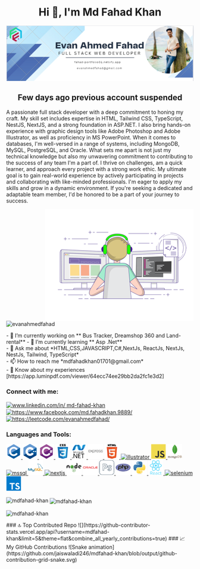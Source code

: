 <h1 align="center">Hi 👋, I'm Md Fahad Khan</h1> <div align="center"> <img src="https://github.com/mdfahad-khan/mdfahad-khan/blob/main/fahad.png"> 
<h2>Few days ago previous account suspended</h2>
</div> <p text-align: "justify">A passionate full stack developer with a deep commitment to honing my craft. My skill set includes expertise in HTML, Tailwind CSS, TypeScript, NestJS, NextJS, and a strong foundation in ASP.NET. I also bring hands-on experience with graphic design tools like Adobe Photoshop and Adobe Illustrator, as well as proficiency in MS PowerPoint. When it comes to databases, I'm well-versed in a range of systems, including MongoDB, MySQL, PostgreSQL, and Oracle. What sets me apart is not just my technical knowledge but also my unwavering commitment to contributing to the success of any team I'm a part of. I thrive on challenges, am a quick learner, and approach every project with a strong work ethic. My ultimate goal is to gain real-world experience by actively participating in projects and collaborating with like-minded professionals. I'm eager to apply my skills and grow in a dynamic environment. If you're seeking a dedicated and adaptable team member, I'd be honored to be a part of your journey to success.</p> <img align="right" alt="coder" width="400" src="https://github.com/mdfahad-khan/mdfahad-khan/blob/main/coder.gif"> <p align="left"> <img src="https://komarev.com/ghpvc/?username=evanahmedfahad&label=Profile%20views&color=0e75b6&style=flat" alt="evanahmedfahad" />
</p> - 🔭 I’m currently working on ** Bus Tracker, Dreamshop 360 and Land-rental** - 
🌱 I’m currently learning ** Asp .Net** <br>- 
💬 Ask me about *HTML,CSS,JAVASCRIPT,C#,NextJs, ReactJs, NextJs, NestJs, Tailwind, TypeScript* <br> - 
📫 How to reach me *mdfahadkhan01701@gmail.com* <br>- 
📄 Know about my experiences [https://app.luminpdf.com/viewer/64ecc74ee29bb2da2fc1e3d2]
<h3 align="left">Connect with me:</h3> <p align="left"> <a href="https://linkedin.com/in/www.linkedin.com/in/ md-fahad-khan" target="blank"><img align="center" src="https://raw.githubusercontent.com/rahuldkjain/github-profile-readme-generator/master/src/images/icons/Social/linked-in-alt.svg" alt="www.linkedin.com/in/ md-fahad-khan" height="30" width="40" /></a> <a href="https://fb.com/https://www.facebook.com/md.fahadkhan.9889/" target="blank"><img align="center" src="https://raw.githubusercontent.com/rahuldkjain/github-profile-readme-generator/master/src/images/icons/Social/facebook.svg" alt="https://www.facebook.com/md.fahadkhan.9889/" height="30" width="40" /></a> <a href="https://www.leetcode.com/https://leetcode.com/evanahmedfahad/" target="blank"><img align="center" src="https://raw.githubusercontent.com/rahuldkjain/github-profile-readme-generator/master/src/images/icons/Social/leet-code.svg" alt="https://leetcode.com/evanahmedfahad/" height="30" width="40" /></a> </p> <h3 align="left">Languages and Tools:</h3> <p align="left"> <a href="https://www.cprogramming.com/" target="_blank" rel="noreferrer"> <img src="https://raw.githubusercontent.com/devicons/devicon/master/icons/c/c-original.svg" alt="c" width="40" height="40"/> </a> <a href="https://www.w3schools.com/cpp/" target="_blank" rel="noreferrer"> <img src="https://raw.githubusercontent.com/devicons/devicon/master/icons/cplusplus/cplusplus-original.svg" alt="cplusplus" width="40" height="40"/> </a> <a href="https://www.w3schools.com/cs/" target="_blank" rel="noreferrer"> <img src="https://raw.githubusercontent.com/devicons/devicon/master/icons/csharp/csharp-original.svg" alt="csharp" width="40" height="40"/> </a> <a href="https://www.w3schools.com/css/" target="_blank" rel="noreferrer"> <img src="https://raw.githubusercontent.com/devicons/devicon/master/icons/css3/css3-original-wordmark.svg" alt="css3" width="40" height="40"/> </a> <a href="https://dotnet.microsoft.com/" target="_blank" rel="noreferrer"> <img src="https://raw.githubusercontent.com/devicons/devicon/master/icons/dot-net/dot-net-original-wordmark.svg" alt="dotnet" width="40" height="40"/> </a> <a href="https://expressjs.com" target="_blank" rel="noreferrer"> <img src="https://raw.githubusercontent.com/devicons/devicon/master/icons/express/express-original-wordmark.svg" alt="express" width="40" height="40"/> </a> <a href="https://www.w3.org/html/" target="_blank" rel="noreferrer"> <img src="https://raw.githubusercontent.com/devicons/devicon/master/icons/html5/html5-original-wordmark.svg" alt="html5" width="40" height="40"/> </a> <a href="https://www.adobe.com/in/products/illustrator.html" target="_blank" rel="noreferrer"> <img src="https://www.vectorlogo.zone/logos/adobe_illustrator/adobe_illustrator-icon.svg" alt="illustrator" width="40" height="40"/> </a> <a href="https://developer.mozilla.org/en-US/docs/Web/JavaScript" target="_blank" rel="noreferrer"> <img src="https://raw.githubusercontent.com/devicons/devicon/master/icons/javascript/javascript-original.svg" alt="javascript" width="40" height="40"/> </a> <a href="https://www.mongodb.com/" target="_blank" rel="noreferrer"> <img src="https://raw.githubusercontent.com/devicons/devicon/master/icons/mongodb/mongodb-original-wordmark.svg" alt="mongodb" width="40" height="40"/> </a> <a href="https://www.microsoft.com/en-us/sql-server" target="_blank" rel="noreferrer"> <img src="https://www.svgrepo.com/show/303229/microsoft-sql-server-logo.svg" alt="mssql" width="40" height="40"/> </a> <a href="https://www.mysql.com/" target="_blank" rel="noreferrer"> <img src="https://raw.githubusercontent.com/devicons/devicon/master/icons/mysql/mysql-original-wordmark.svg" alt="mysql" width="40" height="40"/> </a> <a href="https://nextjs.org/" target="_blank" rel="noreferrer"> <img src="https://cdn.worldvectorlogo.com/logos/nextjs-2.svg" alt="nextjs" width="40" height="40"/> </a> <a href="https://nodejs.org" target="_blank" rel="noreferrer"> <img src="https://raw.githubusercontent.com/devicons/devicon/master/icons/nodejs/nodejs-original-wordmark.svg" alt="nodejs" width="40" height="40"/> </a> <a href="https://www.oracle.com/" target="_blank" rel="noreferrer"> <img src="https://raw.githubusercontent.com/devicons/devicon/master/icons/oracle/oracle-original.svg" alt="oracle" width="40" height="40"/> </a> <a href="https://www.photoshop.com/en" target="_blank" rel="noreferrer"> <img src="https://raw.githubusercontent.com/devicons/devicon/master/icons/photoshop/photoshop-line.svg" alt="photoshop" width="40" height="40"/> </a> <a href="https://www.php.net" target="_blank" rel="noreferrer"> <img src="https://raw.githubusercontent.com/devicons/devicon/master/icons/php/php-original.svg" alt="php" width="40" height="40"/> </a> <a href="https://www.python.org" target="_blank" rel="noreferrer"> <img src="https://raw.githubusercontent.com/devicons/devicon/master/icons/python/python-original.svg" alt="python" width="40" height="40"/> </a> <a href="https://reactjs.org/" target="_blank" rel="noreferrer"> <img src="https://raw.githubusercontent.com/devicons/devicon/master/icons/react/react-original-wordmark.svg" alt="react" width="40" height="40"/> </a> <a href="https://www.selenium.dev" target="_blank" rel="noreferrer"> <img src="https://raw.githubusercontent.com/detain/svg-logos/780f25886640cef088af994181646db2f6b1a3f8/svg/selenium-logo.svg" alt="selenium" width="40" height="40"/> </a> <a href="https://www.typescriptlang.org/" target="_blank" rel="noreferrer"> <img src="https://raw.githubusercontent.com/devicons/devicon/master/icons/typescript/typescript-original.svg" alt="typescript" width="40" height="40"/> </a> </p> <p><img align="left" src="https://github-readme-stats.vercel.app/api/top-langs?username=mdfahad-khan&show_icons=true&locale=en&layout=compact" alt="mdfahad-khan" /></p> <p>&nbsp;<img align="center" src="https://github-readme-stats.vercel.app/api?username=mdfahad-khan&show_icons=true&locale=en" alt="mdfahad-khan" /></p> <p><img align="center" src="https://github-readme-streak-stats.herokuapp.com/?user=mdfahad-khan&" alt="mdfahad-khan" /></p> ### 🔝 Top Contributed Repo ![](https://github-contributor-stats.vercel.app/api?username=mdfahad-khan&limit=5&theme=flat&combine_all_yearly_contributions=true) ### 📈 My GitHub Contributions ![Snake animation](https://github.com/jaiswaladi246/mdfahad-khan/blob/output/github-contribution-grid-snake.svg)
